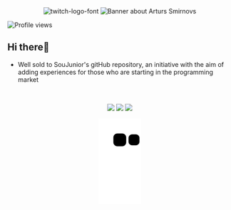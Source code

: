 <div align="center">
  <img src="https://fontmeme.com/permalink/221024/c3c38fa9d1919a02ed35e72b95387a0f.png" alt="twitch-logo-font" border="0">
  <img src="https://github.com/mauricioPReis/.github/blob/main/profile/SouJunior.jpg" alt="Banner about Arturs Smirnovs">
</div>

![Profile views](https://gpvc.arturio.dev/SouJunior)

## Hi there👋
- Well sold to SouJunior's gitHub repository, an initiative with the aim of adding experiences for those who are starting in the programming market
##

<div style="display: inline_block" align="center"><br>
  <a href="https://www.instagram.com/soujunior.tech/" target="_blank"><img src="https://img.shields.io/badge/-Instagram-%23E4405F?style=for-the-badge&logo=instagram&logoColor=white" target="_blank"></a>
  <a href="https://discord.com/invite/vPFtPVmJY5" target="_blank"><img src="https://img.shields.io/badge/Discord-7289DA?style=for-the-badge&logo=discord&logoColor=white" target="_blank"></a> 
  <a href="https://www.linkedin.com/company/soujunior/" target="_blank"><img src="https://img.shields.io/badge/-LinkedIn-%230077B5?style=for-the-badge&logo=linkedin&logoColor=white" target="_blank"></a>
 
  ![Snake animation](https://github.com/rafaballerini/rafaballerini/blob/output/github-contribution-grid-snake.svg)

</div>
